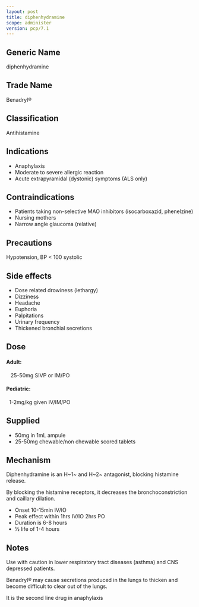 ```yaml
---
layout: post
title: diphenhydramine
scope: administer
version: pcp/7.1
---
```


## Generic Name

diphenhydramine

## Trade Name

Benadryl®

## Classification

Antihistamine

## Indications

- Anaphylaxis
- Moderate to severe allergic reaction
- Acute extrapyramidal (dystonic) symptoms (ALS only)

## Contraindications

- Patients taking non-selective MAO inhibitors (isocarboxazid, phenelzine)
- Nursing mothers
- Narrow angle glaucoma (relative)

## Precautions

Hypotension, BP < 100 systolic

## Side effects

- Dose related drowiness (lethargy)
- Dizziness
- Headache
- Euphoria
- Palpitations
- Urinary frequency
- Thickened bronchial secretions

## Dose

#### Adult:

&nbsp;&nbsp; 25-50mg SIVP or IM/PO

#### Pediatric:

&nbsp;&nbsp;1-2mg/kg given IV/IM/PO

## Supplied

- 50mg in 1mL ampule
- 25-50mg chewable/non chewable scored tablets

## Mechanism

Diphenhydramine is an H~1~ and H~2~ antagonist, blocking histamine release.

By blocking the histamine receptors, it decreases the bronchoconstriction and caillary dilation.

- Onset 10-15min IV/IO
- Peak effect within 1hrs IV/IO 2hrs PO
- Duration is 6-8 hours
- ½ life of 1-4 hours

## Notes

Use with caution in lower respiratory tract diseases (asthma) and CNS depressed patients.

Benadryl® may cause secretions produced in the lungs to thicken and become difficult to clear out of the lungs.

It is the second line drug in anaphylaxis
